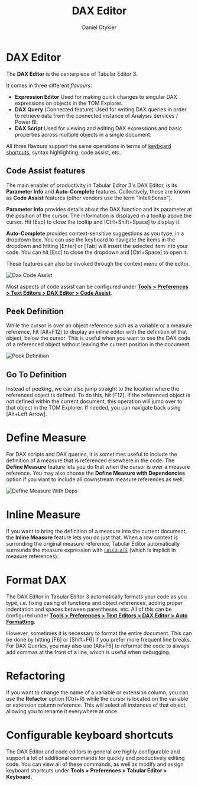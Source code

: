 ﻿---
uid: dax-editor
title: DAX Editor
author: Daniel Otykier
updated: 2023-02-03
---
# DAX Editor

The **DAX Editor** is the centerpiece of Tabular Editor 3.

It comes in three different *flavours*:

- **Expression Editor** Used for making quick changes to singular DAX expressions on objects in the TOM Explorer.
- **DAX Query** (Connected feature) Used for writing DAX queries in order to retrieve data from the connected instance of Analysis Services / Power BI.
- **DAX Script** Used for viewing and editing DAX expressions and basic properties across multiple objects in a single document.

All three flavours support the same operations in terms of [keyboard shortcuts](xref:shortcuts#dax-code), syntax highlighting, code assist, etc.

## Code Assist features

The main enabler of productivity in Tabular Editor 3's DAX Editor, is its **Parameter Info** and **Auto-Complete** features. Collectively, these are known as **Code Assist** features (other vendors use the term "IntelliSense").

**Parameter Info** provides details about the DAX function and its parameter at the position of the cursor. The information is displayed in a tooltip above the cursor. Hit [Esc] to close the tooltip and [Ctrl+Shift+Space] to display it.

**Auto-Complete** provides context-sensitive suggestions as you type, in a dropdown box. You can use the keyboard to navigate the items in the dropdown and hitting [Enter] or [Tab] will insert the selected item into your code. You can hit [Esc] to close the dropdown and [Ctrl+Space] to open it.

These features can also be invoked through the context menu of the editor.

![Dax Code Assist](~/assets/images/dax-code-assist.png)

Most aspects of code assist can be configured under [**Tools > Preferences > Text Editors > DAX Editor > Code Assist**](xref:preferences#dax-editor--code-assist).

## Peek Definition

While the cursor is over an object reference such as a variable or a measure reference, hit [Alt+F12] to display an inline editor with the definition of that object, below the cursor. This is useful when you want to see the DAX code of a referenced object without leaving the current position in the document.

![Peek Definition](~/assets/images/peek-definition.png)

## Go To Definition

Instead of peeking, we can also jump straight to the location where the referenced object is defined. To do this, hit [F12]. If the referenced object is not defined within the current document, this operation will jump over to that object in the TOM Explorer. If needed, you can navigate back using [Alt+Left Arrow].

# Define Measure

For DAX scripts and DAX queries, it is sometimes useful to include the definition of a measure that is referenced elsewhere in the code. The **Define Measure** feature lets you do that when the cursor is over a measure reference. You may also choose the **Define Measure with Dependencies** option if you want to include all downstream measure references as well.

![Define Measure With Deps](~/assets/images/define-measure-with-deps.png)

# Inline Measure

If you want to bring the definition of a measure into the current document, the **Inline Measure** feature lets you do just that. When a row context is surronding the original measure reference, Tabular Editor automatically surrounds the measure expression with [`CALCULATE`](https://dax.guide/calculate) (which is implicit in measure references).

# Format DAX

The DAX Editor in Tabular Editor 3 automatically formats your code as you type, i.e. fixing casing of functions and object references, adding proper indentation and spaces between parentheses, etc. All of this can be configured under [**Tools > Preferences > Text Editors > DAX Editor > Auto Formatting**](xref:preferences#dax-editor--auto-formatting).

However, sometimes it is necessary to format the entire document. This can be done by hitting [F6] or [Shift+F6] if you prefer more frequent line breaks. For DAX Queries, you may also use [Alt+F6] to reformat the code to always add commas at the front of a line, which is useful when debugging. 

# Refactoring

If you want to change the name of a variable or extension column, you can use the **Refactor** option (Ctrl+R) while the cursor is located on the variable or extension column reference. This will select all instances of that object, allowing you to rename it everywhere at once.

# Configurable keyboard shortcuts

The DAX Editor and code editors in general are highly configurable and support a lot of additional commands for quickly and productively editing code. You can view all of these commands, as well as modify and assign keyboard shortcuts under **Tools > Preferences > Tabular Editor > Keyboard**.
